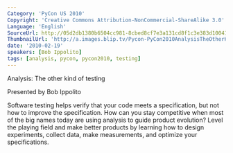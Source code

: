 ```yaml
---
Category: 'PyCon US 2010'
Copyright: 'Creative Commons Attribution-NonCommercial-ShareAlike 3.0'
Language: 'English'
SourceUrl: http://05d2db1380b6504cc981-8cbed8cf7e3a131cd8f1c3e383d10041.r93.cf2.rackcdn.com/pycon-us-2010/294_pycon-2010-analysis-the-other-kind-of-testing-185.m4v
ThumbnailUrl: 'http://a.images.blip.tv/Pycon-PyCon2010AnalysisTheOtherKindOfTesting185103.png'
date: '2010-02-19'
speakers: [Bob Ippolito]
tags: [analysis, pycon, pycon2010, testing]
---
```

Analysis: The other kind of testing

  
Presented by Bob Ippolito

  
Software testing helps verify that your code meets a specification, but not
how to improve the specification. How can you stay competitive when most of
the big names today are using analysis to guide product evolution? Level the
playing field and make better products by learning how to design experiments,
collect data, make measurements, and optimize your specifications.

